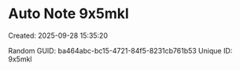 ﻿# Auto Note 9x5mkl
Created: 2025-09-28 15:35:20

Random GUID: ba464abc-bc15-4721-84f5-8231cb761b53
Unique ID: 9x5mkl
